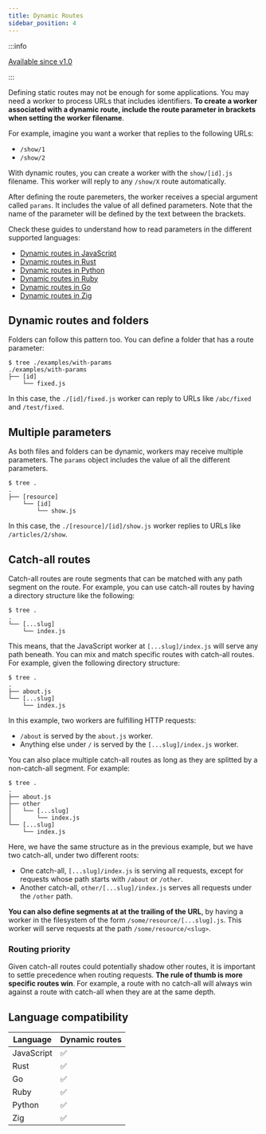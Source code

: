 ```yaml
---
title: Dynamic Routes
sidebar_position: 4
---
```


:::info

[Available since v1.0](https://github.com/vmware-labs/wasm-workers-server/releases/tag/v1.0.0)

:::

Defining static routes may not be enough for some applications. You may need a worker to process URLs that includes identifiers. **To create a worker associated with a dynamic route, include the route parameter in brackets when setting the worker filename**.

For example, imagine you want a worker that replies to the following URLs:

- `/show/1`
- `/show/2`

With dynamic routes, you can create a worker with the `show/[id].js` filename. This worker will reply to any `/show/X` route automatically.

After defining the route paremeters, the worker receives a special argument called `params`. It includes the value of all defined parameters. Note that the name of the parameter will be defined by the text between the brackets.

Check these guides to understand how to read parameters in the different supported languages:

* [Dynamic routes in JavaScript](../languages/javascript.md#dynamic-routes)
* [Dynamic routes in Rust](../languages/rust.md#dynamic-routes)
* [Dynamic routes in Python](../languages/python.md#dynamic-routes)
* [Dynamic routes in Ruby](../languages/ruby.md#dynamic-routes)
* [Dynamic routes in Go](../languages/go.md#dynamic-routes)
* [Dynamic routes in Zig](../languages/zig.md#dynamic-routes)

## Dynamic routes and folders

Folders can follow this pattern too. You can define a folder that has a route parameter:

```
$ tree ./examples/with-params
./examples/with-params
├── [id]
    └── fixed.js
```

In this case, the `./[id]/fixed.js` worker can reply to URLs like `/abc/fixed` and `/test/fixed`.

## Multiple parameters

As both files and folders can be dynamic, workers may receive multiple parameters. The `params` object includes the value of all the different parameters.

```
$ tree .
.
├── [resource]
    └── [id]
        └── show.js
```

In this case, the `./[resource]/[id]/show.js` worker replies to URLs like `/articles/2/show`.

## Catch-all routes

Catch-all routes are route segments that can be matched with any path segment on the route. For example, you can use catch-all routes by having a directory structure like the following:

```
$ tree .
.
└── [...slug]
    └── index.js
```

This means, that the JavaScript worker at `[...slug]/index.js` will serve any path beneath. You can mix and match specific routes with catch-all routes. For example, given the following directory structure:

```
$ tree .
.
├── about.js
└── [...slug]
    └── index.js
```

In this example, two workers are fulfilling HTTP requests:

- `/about` is served by the `about.js` worker.
- Anything else under `/` is served by the `[...slug]/index.js` worker.

You can also place multiple catch-all routes as long as they are splitted by a non-catch-all segment. For example:

```
$ tree .
.
├── about.js
├── other
│   └── [...slug]
│       └── index.js
└── [...slug]
    └── index.js
```

Here, we have the same structure as in the previous example, but we have two catch-all, under two different roots:

- One catch-all, `[...slug]/index.js` is serving all requests, except for requests whose path starts with `/about` or `/other`.
- Another catch-all, `other/[...slug]/index.js` serves all requests under the `/other` path.

**You can also define segments at at the trailing of the URL**, by having a worker in the filesystem of the form `/some/resource/[...slug].js`. This worker will serve requests at the path `/some/resource/<slug>`.

### Routing priority

Given catch-all routes could potentially shadow other routes, it is important to settle precedence when routing requests. **The rule of thumb is more specific routes win**. For example, a route with no catch-all will always win against a route with catch-all when they are at the same depth.

## Language compatibility

| Language   | Dynamic routes |
|------------|----------------|
| JavaScript | ✅             |
| Rust       | ✅             |
| Go         | ✅             |
| Ruby       | ✅             |
| Python     | ✅             |
| Zig        | ✅             |

